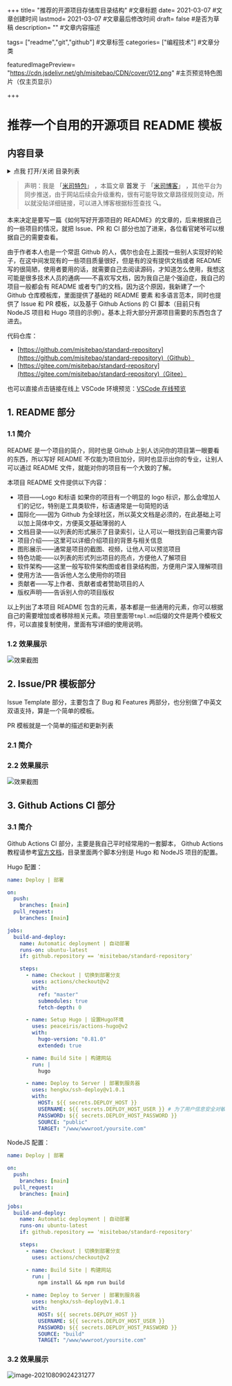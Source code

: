 +++ title= "推荐的开源项目存储库目录结构" #文章标题 date= 2021-03-07 #文章创建时间 lastmod= 2021-03-07 #文章最后修改时间 draft= false #是否为草稿 description= "" #文章内容描述

tags= ["readme","git","github"] #文章标签 categories= ["编程技术"] #文章分类

featuredImagePreview= "https://cdn.jsdelivr.net/gh/misitebao/CDN/cover/012.png" #主页预览特色图片（仅主页显示）

+++

# 推荐一个自用的开源项目 README 模板

## 内容目录

<details>
  <summary>点我 打开/关闭 目录列表</summary>

- [1. README 部分](#nav-1)
  - [1.1 简介](#nav-1-1)
  - [1.2 效果展示](#nav-1-2)
- [2. Issue/PR 模板 部分](#nav-2)
  - [2.1 简介](#nav-2-1)
  - [2.2 效果展示](#nav-2-2)
- [3. Github Actions CI 部分](#nav-3)
  - [3.1 简介](#nav-3-1)
  - [3.2 效果展示](#nav-3-2)

</details>

> 声明：我是 「[米司特包](http://misitebao.com)」 ，本篇文章 **首发** 于 「[米司博客](http://blog.misitebao.com)」 ，其他平台为同步推送，由于网站后续会升级重构，很有可能导致文章路径规则变动，所以就没贴详细链接，可以进入博客根据标签查找 🔍。

本来决定是要写一篇《如何写好开源项目的 README》的文章的，后来根据自己的一些项目的情况，就把 Issue、PR 和 CI 部分也加了进来，各位看官姥爷可以根据自己的需要查看。

由于作者本人也是一个常逛 Github 的人，偶尔也会在上面找一些别人实现好的轮子，在这中间发现有的一些项目质量很好，但是有的没有提供文档或者 README 写的很简陋，使用者要用的话，就需要自己去阅读源码，才知道怎么使用，我想这可能是很多技术人员的通病——不喜欢写文档，因为我自己是个强迫症，我自己的项目一般都会有 README 或者专门的文档，因为这个原因，我新建了一个 Github 仓库模板库，里面提供了基础的 README 要素 和多语言范本，同时也提供了 Issue 和 PR 模板，以及基于 Github Actions 的 CI 脚本（目前只有 NodeJS 项目和 Hugo 项目的示例）。基本上将大部分开源项目需要的东西包含了进去。

代码仓库：

- [https://github.com/misitebao/standard-repository](https://github.com/misitebao/standard-repository)（Github）
- [https://gitee.com/misitebao/standard-repository](https://gitee.com/misitebao/standard-repository)（Gitee）

也可以直接点击链接在线上 VSCode 环境预览：[VSCode 在线预览](https://github1s.com/misitebao/standard-repository)

<span id="nav-1"></span>

## 1. README 部分

<span id="nav-1-1"></span>

### 1.1 简介

README 是一个项目的简介，同时也是 Github 上别人访问你的项目第一眼要看的东西，所以写好 README 不仅能为项目加分，同时也显示出你的专业，让别人可以通过 README 文件，就能对你的项目有一个大致的了解。

本项目 README 文件提供以下内容：

- 项目——Logo 和标语 如果你的项目有一个明显的 logo 标识，那么会增加人们的记忆，特别是工具类软件，标语通常是一句简短的话
- 国际化——因为 Github 为全球社区，所以英文文档是必须的，在此基础上可以加上简体中文，方便英文基础薄弱的人
- 文档目录——以列表的形式展示了目录索引，让人可以一眼找到自己需要内容
- 项目介绍——这里可以详细介绍项目的背景与相关信息
- 图形展示——通常是项目的截图、视频，让他人可以预览项目
- 特色功能——以列表的形式列出项目的亮点，方便他人了解项目
- 软件架构——这里一般写软件架构图或者目录结构图，方便用户深入理解项目
- 使用方法——告诉他人怎么使用你的项目
- 贡献者——写上作者、贡献者或者赞助项目的人
- 版权声明——告诉别人你的项目版权

以上列出了本项目 README 包含的元素，基本都是一些通用的元素，你可以根据自己的需要增加或者移除相关元素。项目里面带`tmpl.md`后缀的文件是两个模板文件，可以直接复制使用，里面有写详细的使用说明。

<span id="nav-1-2"></span>

### 1.2 效果展示

![效果截图](https://cdn.jsdelivr.net/gh/misitebao/CDN@main/md/template-git-111.gif)

<span id="nav-2"></span>

## 2. Issue/PR 模板部分

Issue Template 部分，主要包含了 Bug 和 Features 两部分，也分别做了中英文双语支持，算是一个简单的模板。

PR 模板就是一个简单的描述和更新列表

<span id="nav-2-1"></span>

### 2.1 简介

<span id="nav-1-2"></span>

### 2.2 效果展示

![效果截图](https://cdn.jsdelivr.net/gh/misitebao/CDN@main/md/template-git-222.gif)

<span id="nav-3"></span>

## 3. Github Actions CI 部分

<span id="nav-3-1"></span>

### 3.1 简介

Github Actions CI 部分，主要是我自己平时经常用的一套脚本， Github Actions 教程请参考[官方文档](https://docs.github.com/cn/actions)，目录里面两个脚本分别是 Hugo 和 NodeJS 项目的配置。

Hugo 配置：

```yml
name: Deploy | 部署

on:
  push:
    branches: [main]
  pull_request:
    branches: [main]

jobs:
  build-and-deploy:
    name: Automatic deployment | 自动部署
    runs-on: ubuntu-latest
    if: github.repository == 'misitebao/standard-repository'

    steps:
      - name: Checkout | 切换到部署分支
        uses: actions/checkout@v2
        with:
          ref: "master"
          submodules: true
          fetch-depth: 0

      - name: Setup Hugo | 设置Hugo环境
        uses: peaceiris/actions-hugo@v2
        with:
          hugo-version: "0.81.0"
          extended: true

      - name: Build Site | 构建网站
        run: |
          hugo

      - name: Deploy to Server | 部署到服务器
        uses: hengkx/ssh-deploy@v1.0.1
        with:
          HOST: ${{ secrets.DEPLOY_HOST }}
          USERNAME: ${{ secrets.DEPLOY_HOST_USER }} # 为了用户信息安全对敏感数据可以在secrets中配置
          PASSWORD: ${{ secrets.DEPLOY_HOST_PASSWORD }}
          SOURCE: "public"
          TARGET: "/www/wwwroot/yoursite.com"
```

NodeJS 配置：

```yml
name: Deploy | 部署

on:
  push:
    branches: [main]
  pull_request:
    branches: [main]

jobs:
  build-and-deploy:
    name: Automatic deployment | 自动部署
    runs-on: ubuntu-latest
    if: github.repository == 'misitebao/standard-repository'

    steps:
      - name: Checkout | 切换到部署分支
        uses: actions/checkout@v2

      - name: Build Site | 构建网站
        run: |
          npm install && npm run build

      - name: Deploy to Server | 部署到服务器
        uses: hengkx/ssh-deploy@v1.0.1
        with:
          HOST: ${{ secrets.DEPLOY_HOST }}
          USERNAME: ${{ secrets.DEPLOY_HOST_USER }}
          PASSWORD: ${{ secrets.DEPLOY_HOST_PASSWORD }}
          SOURCE: "build"
          TARGET: "/www/wwwroot/yoursite.com"
```

<span id="nav-3-2"></span>

### 3.2 效果展示

![image-20210809024231277](https://cdn.jsdelivr.net/gh/misitebao/CDN@main/md/image-20210809024231277.png)
